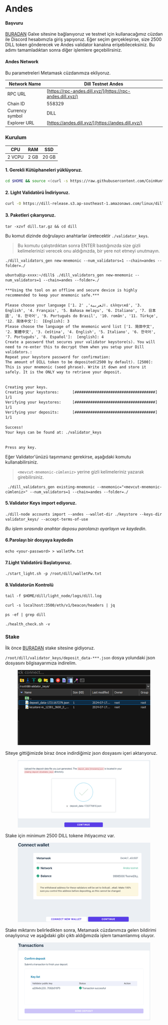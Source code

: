 # Andes

#### Başvuru

[BURADAN](https://app.galxe.com/quest/n92t8xtegfVMAFUcXJor9E/GCVWntghfL) Galxe sitesine bağlanıyoruz ve testnet için kullanacağımız cüzdan ile Discord hesabımızla giriş yapıyoruz. Eğer seçim gerçekleşirse, size 2500 DILL token gönderecek ve Andes validator kanalına erişebileceksiniz. Bu adımı tamamladıktan sonra diğer işlemlere geçebilirsiniz.

#### Andes Network

Bu parametreleri Metamask cüzdanımıza ekliyoruz.&#x20;

| Network Name    | Dill Testnet Andes                                         |
| --------------- | ---------------------------------------------------------- |
| RPC URL         | [https://rpc-andes.dill.xyz/](https://rpc-andes.dill.xyz/) |
| Chain ID        | 558329                                                     |
| Currency symbol | DILL                                                       |
| Explorer URL    | [https://andes.dill.xyz/](https://andes.dill.xyz/)         |

### Kurulum

| CPU    | RAM  | SSD   |
| ------ | ---- | ----- |
| 2 VCPU | 2 GB | 20 GB |

#### 1. Gerekli Kütüphaneleri yüklüyoruz.&#x20;

```bash
cd $HOME && source <(curl -s https://raw.githubusercontent.com/CoinHuntersTR/Logo/main/update-binary.sh)
```

#### 2. Light Validatörü İndiriyoruz.&#x20;

```bash
curl -O https://dill-release.s3.ap-southeast-1.amazonaws.com/linux/dill.tar.gz
```

#### 3. Paketleri çıkarıyoruz.

```
tar -xzvf dill.tar.gz && cd dill
```

Bu komut dizinde doğrulayıcı anahtarlar üretecektir `./validator_keys`.

> Bu komutu çalıştırdıktan sonra ENTER bastığınızda size gizli kelimelerinizi verecek onu aldığınızda, bir yere not etmeyi unutmayın.&#x20;

```
./dill_validators_gen new-mnemonic --num_validators=1 --chain=andes --folder=./
```

```
ubuntu@ip-xxxx:~/dill$ ./dill_validators_gen new-mnemonic --num_validators=1 --chain=andes --folder=./

***Using the tool on an offline and secure device is highly recommended to keep your mnemonic safe.***

Please choose your language ['1. العربية', '2. ελληνικά', '3. English', '4. Français', '5. Bahasa melayu', '6. Italiano', '7. 日本語', '8. 한국어', '9. Português do Brasil', '10. român', '11. Türkçe', '12. 简体中文']:  [English]: 3
Please choose the language of the mnemonic word list ['1. 简体中文', '2. 繁體中文', '3. čeština', '4. English', '5. Italiano', '6. 한국어', '7. Português', '8. Español']:  [english]: 4
Create a password that secures your validator keystore(s). You will need to re-enter this to decrypt them when you setup your Dill validators.:
Repeat your keystore password for confirmation:
The amount of DILL token to be deposited(2500 by default). [2500]:
This is your mnemonic (seed phrase). Write it down and store it safely. It is the ONLY way to retrieve your deposit.


Creating your keys.
Creating your keystores:	  [####################################]  1/1
Verifying your keystores:	  [####################################]  1/1
Verifying your deposits:	  [####################################]  1/1

Success!
Your keys can be found at: ./validator_keys


Press any key.
```

Eğer Validator'ünüzü taşınmanız gerekirse, aşağıdaki komutu kullanabilirsiniz.&#x20;

> `<mevcut-mnemonic-cümleniz>` yerine gizli kelimeleriniz yazarak girebilirsiniz.&#x20;

```
 ./dill_validators_gen existing-mnemonic --mnemonic="<mevcut-mnemonic-cümleniz>" --num_validators=1 --chain=andes --folder=./
```

#### 5.Validator Keys import ediyoruz.

```
./dill-node accounts import --andes --wallet-dir ./keystore --keys-dir validator_keys/ --accept-terms-of-use
```

_Bu işlem sırasında anahtar deposu parolanızı ayarlayın ve kaydedin._

#### 6.Parolayı bir dosyaya kaydedin

```
echo <your-password> > walletPw.txt
```

#### 7.Light Validatörü Başlatıyoruz.

```
./start_light.sh -p /root/dill/walletPw.txt
```

#### 8.Validatorün Kontrolü

```
tail -f $HOME/dill/light_node/logs/dill.log
```

```
curl -s localhost:3500/eth/v1/beacon/headers | jq
```

```
ps -ef | grep dill
```

```
./health_check.sh -v
```

### Stake&#x20;

İlk önce [BURADAN](https://staking.dill.xyz/) stake sitesine gidiyoruz.&#x20;

`/root/dill/validator_keys/deposit_data-***.json` dosya yolundaki json dosyasını bilgisayarımıza indirelim.&#x20;

<figure><img src="../../.gitbook/assets/Ekran görüntüsü 2024-07-18 233909.png" alt=""><figcaption></figcaption></figure>

Siteye gittiğimizde biraz önce indirdiğimiz json dosyasını içeri aktarıyoruz.&#x20;

<figure><img src="../../.gitbook/assets/Untitled.png" alt=""><figcaption></figcaption></figure>

Stake için minimum 2500 DILL tokene ihtiyacımız var.&#x20;

<figure><img src="../../.gitbook/assets/Untitled (1).png" alt=""><figcaption></figcaption></figure>

Stake miktarını belirledikten sonra, Metamask cüzdanımıza gelen bildirimi onaylıyoruz ve aşağıdaki gibi çıktı aldığımızda işlem tamamlanmış oluyor.&#x20;

<figure><img src="../../.gitbook/assets/Untitled (2).png" alt=""><figcaption></figcaption></figure>
